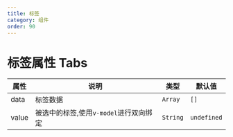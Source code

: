 ```yaml
---
title: 标签
category: 组件
order: 90
---
```


# 标签属性 Tabs
| 属性 | 说明 | 类型 | 默认值 |
| --- | --- | --- | --- |
| data | 标签数据 | `Array` | `[]` |
| value | 被选中的标签,使用`v-model`进行双向绑定 | `String`| `undefined`|